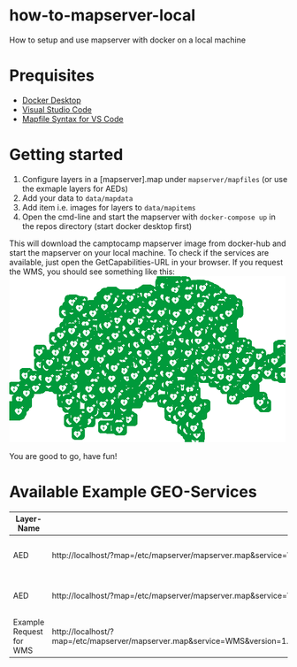 # how-to-mapserver-local

How to setup and use mapserver with docker on a local machine

# Prequisites

- [Docker Desktop](https://www.docker.com/products/docker-desktop/)
- [Visual Studio Code](https://www.docker.com/products/docker-desktop/)
- [Mapfile Syntax for VS Code](https://marketplace.visualstudio.com/items?itemName=chicoff.mapfile)

# Getting started

1. Configure layers in a [mapserver].map under `mapserver/mapfiles` (or use the exmaple layers for AEDs)
2. Add your data to `data/mapdata`
3. Add item i.e. images for layers to `data/mapitems`
4. Open the cmd-line and start the mapserver with `docker-compose up` in the repos directory (start docker desktop first)

This will download the camptocamp mapserver image from docker-hub and start the mapserver on your local machine.
To check if the services are available, just open the GetCapabilities-URL in your browser.
If you request the WMS, you should see something like this:
![AED WMS](./localhost.png "AED WMS-Layer")

You are good to go, have fun!

# Available Example GEO-Services

| Layer-Name              | Service-Url                                                                                                                                                                                                    | Description                        |
| ----------------------- | -------------------------------------------------------------------------------------------------------------------------------------------------------------------------------------------------------------- | ---------------------------------- |
| AED                     | http://localhost/?map=/etc/mapserver/mapserver.map&service=WMS&request=GetCapabilities                                                                                                                         | WMS which serves AED data from OSM |
| AED                     | http://localhost/?map=/etc/mapserver/mapserver.map&service=WFS&request=GetCapabilities                                                                                                                         | WFS which serves AED data from OSM |
| Example Request for WMS | http://localhost/?map=/etc/mapserver/mapserver.map&service=WMS&version=1.3.0&request=GetMap&width=500&height=300&styles=&layers=AED&format=image/png&crs=epsg:4326&bbox=45.826072,5.980163,47.794121,10.464549 | WMS Overview                       |
